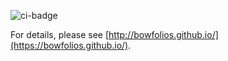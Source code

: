 ![ci-badge](https://github.com/Flavor-Forge/flavor-forge/workflows/ci-flavor-forge/badge.svg)

For details, please see [http://bowfolios.github.io/](https://bowfolios.github.io/).
